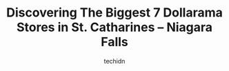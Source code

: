 ---
layout: ampstory
image: https://i0.wp.com/www.auto.or.id/wp-content/uploads/2023/06/dollarama-0-st-catharines-niagara-falls-1686324853.jpeg?resize=640,853
author: techidn
featured: false
description: St. Catharines – Niagara Falls, Ontario, Canada is a haven for Dollarama enthusiasts, boasting an impressive array of 7 top-notch establishments. Whether youre a seasoned connoisseur or s
title: Discovering The Biggest 7 Dollarama Stores in St. Catharines – Niagara Falls
cover:
   title: Discovering The Biggest 7 Dollarama Stores in St. Catharines – Niagara Falls
   subtitle: AUTO.OR.ID
   background: https://www.auto.or.id/wp-content/uploads/2023/06/dollarama-0-st-catharines-niagara-falls-1686324853.jpeg

pages: 
 - layout: thirds
   top: <h1>#1 Dollarama</h1>
   bottom: "<p>Honestly, they have the self checkout but still dont have enough employees to clear the checkout line due to all the errors these machines encounter... And when you ask f</p>"
   background: https://www.auto.or.id/wp-content/uploads/2023/06/dollarama-1-st-catharines-niagara-falls-1686324854.jpeg
   backgroundblur: true
 - layout: thirds
   top: <h1>#2 Dollarama</h1>
   bottom: "<p>Ridley Square Plaza, 111 Fourth Ave, St. Catharines, ON L2S 3P4, Canada</p>"
   background: https://www.auto.or.id/wp-content/uploads/2023/06/dollarama-2-st-catharines-niagara-falls-1686324855.jpeg
   cta:
      link: https://www.auto.or.id/discovering-the-biggest-7-dollarama-stores-in-st-catharines-niagara-falls/
      text: Discovering The Biggest 7 Dollarama Stores in St. Catharines – Niagara Falls
 - layout: thirds
   top: <h1>#3 Dollarama</h1>
   bottom: "<p>360 Ontario St, St. Catharines, ON L2R 5L8, Canada</p>"
   background: https://images.unsplash.com/photo-1579124688690-5476c5d01fde?ixlib=rb-4.0.3&ixid=MnwxMjA3fDB8MHxwaG90by1wYWdlfHx8fGVufDB8fHx8&auto=format&fit=crop&w=640&h=853&q=80
   cta:
      link: https://www.auto.or.id/discovering-the-biggest-7-dollarama-stores-in-st-catharines-niagara-falls/
      text: Discovering The Biggest 7 Dollarama Stores in St. Catharines – Niagara Falls
 - layout: thirds
   top: <h1>#4 Dollarama</h1>
   bottom: "<p>224 Glenridge Ave, St. Catharines, ON L2T 3J9, Canada</p>"
   background: https://images.unsplash.com/photo-1574524096791-2ae09c406788?ixlib=rb-4.0.3&ixid=MnwxMjA3fDB8MHxwaG90by1wYWdlfHx8fGVufDB8fHx8&auto=format&fit=crop&w=640&h=853&q=80
   cta:
      link: https://www.auto.or.id/discovering-the-biggest-7-dollarama-stores-in-st-catharines-niagara-falls/
      text: Discovering The Biggest 7 Dollarama Stores in St. Catharines – Niagara Falls
 - layout: thirds
   top: <h1>#5 Dollarama</h1>
   bottom: "<p>Pendale Plaza, 210 Glendale Ave, St. Catharines, ON L2T 3Y6, Canada</p>"
   background: https://images.unsplash.com/photo-1504887764023-6f27056d186c?ixlib=rb-4.0.3&ixid=MnwxMjA3fDB8MHxwaG90by1wYWdlfHx8fGVufDB8fHx8&auto=format&fit=crop&w=640&h=853&q=80
   cta:
      link: https://www.auto.or.id/discovering-the-biggest-7-dollarama-stores-in-st-catharines-niagara-falls/
      text: Discovering The Biggest 7 Dollarama Stores in St. Catharines – Niagara Falls
 - layout: thirds
   top: <h1>#6 Dollarama</h1>
   bottom: "<p>221 Glendale Ave, St. Catharines, ON L2T 2K9, Canada</p>"
   background: https://images.unsplash.com/photo-1541443131876-44b03de101c5?ixlib=rb-4.0.3&ixid=MnwxMjA3fDB8MHxwaG90by1wYWdlfHx8fGVufDB8fHx8&auto=format&fit=crop&w=640&h=853&q=80
   cta:
      link: https://www.auto.or.id/discovering-the-biggest-7-dollarama-stores-in-st-catharines-niagara-falls/
      text: Discovering The Biggest 7 Dollarama Stores in St. Catharines – Niagara Falls
 - layout: thirds
   top: <h1>#7 Dollarama</h1>
   bottom: "<p>Grantham plaza, 400 Scott St, St. Catharines, ON L2M 3W4, Canada</p>"
   background: https://images.unsplash.com/photo-1608839968395-12aed2154570?ixlib=rb-4.0.3&ixid=MnwxMjA3fDB8MHxwaG90by1wYWdlfHx8fGVufDB8fHx8&auto=format&fit=crop&w=640&h=853&q=80
   cta:
      link: https://www.auto.or.id/discovering-the-biggest-7-dollarama-stores-in-st-catharines-niagara-falls/
      text: Discovering The Biggest 7 Dollarama Stores in St. Catharines – Niagara Falls
 - layout: thirds
   middle: Continue reading...
   background: https://images.unsplash.com/photo-1637160969718-6618307797f4?ixlib=rb-4.0.3&ixid=MnwxMjA3fDB8MHxwaG90by1wYWdlfHx8fGVufDB8fHx8&auto=format&fit=crop&w=640&h=853&q=80
   cta:
      link: https://www.auto.or.id/discovering-the-biggest-7-dollarama-stores-in-st-catharines-niagara-falls/
      text: Discovering The Biggest 7 Dollarama Stores in St. Catharines – Niagara Falls

---